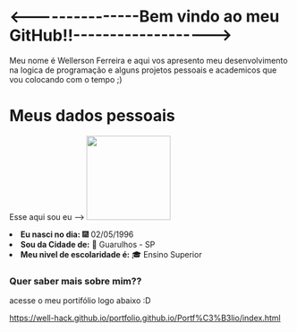 <h1><---------------Bem vindo ao meu GitHub!!-------------------></h1>

<div>
<p>Meu nome é Wellerson Ferreira e aqui vos apresento meu
  desenvolvimento na logica de programação e alguns
 projetos pessoais e academicos que vou colocando com o tempo ;)</p>
</div>

<h1>Meus dados pessoais</h1>

Esse aqui sou eu --> <img src="https://user-images.githubusercontent.com/107362025/210182915-91887db8-a578-4dc9-915f-96edf1114a54.jpg" width = "150px" />

<div>

<li><b>Eu nasci no dia:</b> 	&#127878;  02/05/1996 </li>
<li><b> Sou da Cidade de:</b> &#127750; Guarulhos - SP</li>
<li><b> Meu nivel de escolaridade é:</b> &#127891; Ensino Superior </li>
 <h3> Quer saber mais sobre mim?? </h3>
 <p> acesse o meu portifólio logo abaixo :D </p>
    
  https://well-hack.github.io/portfolio.github.io/Portf%C3%B3lio/index.html
</div>


